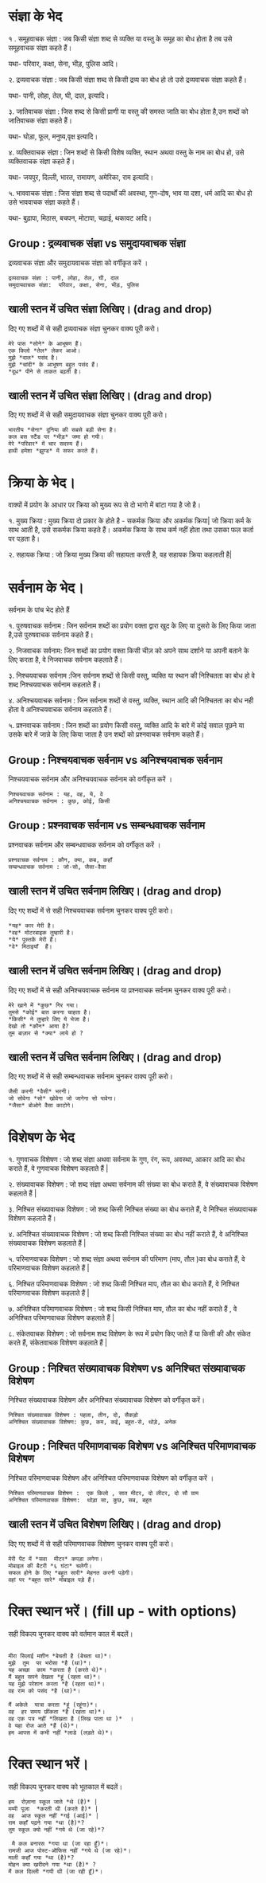 # संज्ञा के भेद 

१ . समूहवाचक संज्ञा :
जब किसी संज्ञा शब्द से व्यक्ति या वस्तु के समूह का बोध होता है तब उसे समूहवाचक संज्ञा कहते हैं।

यथा- परिवार, कक्षा, सेना, भीड़, पुलिस आदि।

२. द्रव्यवाचक संज्ञा :
जब किसी संज्ञा शब्द से किसी द्रव्य का बोध हो तो उसे द्रव्यवाचक संज्ञा कहते हैं।

यथा- पानी, लोहा, तेल, घी, दाल, इत्यादि।

३. जातिवाचक संज्ञा :
जिस शब्द से किसी प्राणी या वस्तु की समस्त जाति का बोध होता है,उन शब्दों को जातिवाचक संज्ञा कहते हैं।

यथा- घोड़ा, फूल, मनुष्य,वृक्ष इत्यादि।

४. व्यक्तिवाचक संज्ञा :
जिन शब्दों से किसी विशेष व्यक्ति, स्थान अथवा वस्तु के नाम का बोध हो, उसे व्यक्तिवाचक संज्ञा कहते हैं।

यथा- जयपुर, दिल्ली, भारत, रामायण, अमेरिका, राम इत्यादि।

५. भाववाचक संज्ञा :
जिस संज्ञा शब्द से पदार्थों की अवस्था, गुण-दोष, भाव या दशा, धर्म आदि का बोध हो उसे भाववाचक संज्ञा कहते हैं।

यथा- बुढ़ापा, मिठास, बचपन, मोटापा, चढ़ाई, थकावट आदि।

## Group : द्रव्यवाचक संज्ञा vs समुदायवाचक संज्ञा
द्रव्यवाचक संज्ञा और  समुदायवाचक संज्ञा को वर्गीकृत करें ।
```
द्रव्यवाचक संज्ञा : पानी, लोहा, तेल, घी, दाल
समुदायवाचक संज्ञा:  परिवार, कक्षा, सेना, भीड़, पुलिस
```
## खाली स्तन में उचित संज्ञा लिखिए। (drag and drop)
दिए गए शब्दों में से सही द्रव्यवाचक संज्ञा चुनकर वाक्य पूरी करो।
```
मेरे पास *सोने* के आभूषण हैं।
एक किलो *तेल* लेकर आओ।
मुझे *दाल* पसंद है।
मुझे *चांदी* के आभूषण बहुत पसंद हैं।
*दूध* पीने से ताकत बढ़ती है।
```
## खाली स्तन में उचित संज्ञा लिखिए। (drag and drop)
दिए गए शब्दों में से सही समुदायवाचक संज्ञा चुनकर वाक्य पूरी करो।
```
भारतीय *सेना* दुनिया की सबसे बड़ी सेना है।
कल बस स्टैंड पर *भीड़* जमा हो गयी।
मेरे *परिवार* में चार सदस्य हैं।
हाथी हमेशा *झुण्ड* में सफर करते हैं।
```
# क्रिया के भेद। 

वाक्यों में प्रयोग के आधार पर क्रिया को मुख्य रूप से दो भागो में बांटा गया है जो है। 

१. मुख्य क्रिया : मुख्य क्रिया दो प्रकार के होते है - सकर्मक क्रिया और अकर्मक क्रिया| जो क्रिया कर्म के साथ आती है, उसे सकर्मक क्रिया कहते हैं। अकर्मक क्रिया के साथ कर्म नहीं होता तथा उसका फल कर्ता पर पड़ता है।

२. सहायक क्रिया : जो क्रिया मुख्य क्रिया की सहायता करती है, वह सहायक क्रिया कहलाती है|  

# सर्वनाम के भेद।
सर्वनाम के पांच भेद होते हैं 

१. पुरुषवाचक सर्वनाम : जिन सर्वनाम शब्दों का प्रयोग वक्ता द्वारा खुद के लिए या दुसरो के लिए किया जाता है,उसे पुरुषवाचक सर्वनाम कहते हैं।

२. निजवाचक सर्वनाम: जिन शब्दों का प्रयोग वक्ता किसी चीज़ को अपने साथ दर्शाने या अपनी बताने के लिए करता है, वे निजवाचक सर्वनाम कहलाते हैं।

३. निश्चयवाचक सर्वनाम :जिन सर्वनाम शब्दों से किसी वस्तु, व्यक्ति या स्थान की निश्चितता का बोध हो वे शब्द निश्चयवाचक सर्वनाम कहलाते हैं।

४. अनिश्चयवाचक सर्वनाम : जिन सर्वनाम शब्दों से वस्तु, व्यक्ति, स्थान आदि की निश्चितता का बोध नही होता वे अनिश्चयवाचक सर्वनाम कहलाते हैं।

५. प्रश्नवाचक सर्वनाम : जिन शब्दों का प्रयोग किसी वस्तु, व्यक्ति आदि के बारे में कोई सवाल पूछने या उसके बारे में जान्ने के लिए किया जाता है उन शब्दों को प्रश्नवाचक सर्वनाम कहते हैं।
 
## Group : निश्चयवाचक सर्वनाम vs अनिश्चयवाचक सर्वनाम
निश्चयवाचक सर्वनाम और अनिश्चयवाचक सर्वनाम को वर्गीकृत करें ।
```
निश्चयवाचक सर्वनाम : यह, वह, ये, वे
अनिश्चयवाचक सर्वनाम : कुछ, कोई, किसी 
``` 
## Group : प्रश्नवाचक सर्वनाम vs सम्बन्धवाचक सर्वनाम
प्रश्नवाचक सर्वनाम और सम्बन्धवाचक सर्वनाम को वर्गीकृत करें ।
```
प्रश्नवाचक सर्वनाम : कौन, क्या, कब, कहाँ
सम्बन्धवाचक सर्वनाम : जो-सो, जैसा-वैसा 
```
## खाली स्तन में उचित सर्वनाम लिखिए। (drag and drop)
दिए गए शब्दों में से सही निश्चयवाचक सर्वनाम चुनकर वाक्य पूरी करो।
```
*यह* कार मेरी है।
*वह* मोटरबाइक तुम्हारी है।
*ये* पुस्तकें मेरी हैं।
*वे* मिठाइयाँ  हैं।
```
## खाली स्तन में उचित सर्वनाम लिखिए। (drag and drop)
दिए गए शब्दों में से सही अनिश्चयवाचक सर्वनाम या प्रश्नवाचक सर्वनाम चुनकर वाक्य पूरी करो।
```
मेरे खाने में *कुछ* गिर गया।
तुमसे *कोई* बात करना चाहता है।
*किसी* ने तुम्हारे लिए ये भेजा है।
देखो तो *कौन* आया है?
तुम बाज़ार से *क्या* लाये हो ?
```
## खाली स्तन में उचित सर्वनाम लिखिए। (drag and drop)
दिए गए शब्दों में से सही सम्बन्धवाचक सर्वनाम चुनकर वाक्य पूरी करो।
```
जैसी करनी *वैसी* भरनी।
जो सोवेगा *सो* खोवेगा जो जागेगा सो पावेगा।
*जैसा* बोओगे वैसा काटोगे।
```
# विशेषण के भेद 

१. गुणवाचक विशेषण :  जो शब्द संज्ञा अथवा सर्वनाम के गुण, रंग, रूप, अवस्था, आकार आदि का बोध कराते हैं, वे गुणवाचक विशेषण कहलाते हैं |

२. संख्यावाचक विशेषण : जो शब्द संज्ञा अथवा सर्वनाम की संख्या का बोध कराते हैं, वे संख्यावाचक विशेषण कहलाते हैं | 

३. निश्चित संख्यावाचक विशेषण :  जो शब्द किसी निश्चित संख्या का बोध कराते हैं, वे निश्चित संख्यावाचक विशेषण कहलाते हैं।

४. अनिश्चित संख्यावाचक विशेषण :  जो शब्द किसी निश्चित संख्या का बोध नहीं कराते हैं, वे अनिश्चित संख्यावाचक विशेषण कहलाते हैं |

५. परिमाणवाचक विशेषण : जो शब्द संज्ञा अथवा सर्वनाम की परिमाण (माप, तौल )का बोध कराते हैं, वे परिमाणवाचक विशेषण कहलाते हैं |

६. निश्चित परिमाणवाचक विशेषण : जो शब्द किसी निश्चित माप, तौल का बोध कराते हैं, वे निश्चित परिमाणवाचक विशेषण कहलाते हैं |

७. अनिश्चित परिमाणवाचक विशेषण : जो शब्द किसी निश्चित माप, तौल का बोध नहीं कराते हैं , वे अनिश्चित परिमाणवाचक विशेषण कहलाते हैं | 

८. संकेतवाचक विशेषण : जो सर्वनाम शब्द विशेषण के रूप में प्रयोग किए जाते हैं या किसी की और संकेत करते हैं, संकेतवाचक विशेषण कहलाते हैं |

## Group : निश्चित संख्यावाचक विशेषण vs अनिश्चित संख्यावाचक विशेषण
निश्चित संख्यावाचक विशेषण और अनिश्चित संख्यावाचक विशेषण को वर्गीकृत करें।
```
निश्चित संख्यावाचक विशेषण : पहला, तीन, दो, सैकड़ो 
अनिश्चित संख्यावाचक विशेषण: कुछ, कम, कई, बहुत-से, थोड़े, अनेक
```
## Group : निश्चित परिमाणवाचक विशेषण vs अनिश्चित परिमाणवाचक विशेषण
निश्चित परिमाणवाचक विशेषण और अनिश्चित परिमाणवाचक विशेषण को वर्गीकृत करें ।
```
निश्चित परिमाणवाचक विशेषण :  एक किलो , सात मीटर, दो लीटर, दो सौ ग्राम  
अनिश्चित परिमाणवाचक विशेषण:  थोड़ा सा, कुछ, सब, बहुत 
```
## खाली स्तन में उचित विशेषण लिखिए। (drag and drop)
दिए गए शब्दों में से सही परिमाणवाचक विशेषण चुनकर वाक्य पूरी करो।
```
मेरी पेंट में *सवा  मीटर* कपड़ा लगेगा।
मोबाइल की बैटरी *६ घंटा* चलेगी।
सफल होने के लिए *बहुत सारी* मेहनत करनी पड़ेगी।
वहां पर *बहुत सारे* मोबाइल पड़े हैं।
```
# रिक्त स्थान भरें। (fill up - with options) 
सही विकल्प चुनकर वाक्य को वर्तमान काल में बदलें।
```

मीरा सिलाई मशीन *बेचती है (बेचता था)*। 
मुझे  तुम  पर भरोसा *है (था)*।
यह अच्छा  काम *करता है (करते थे)*। 
मैं बहुत सपने देखता *हूं (रहता था)*।
यह मुझे परेशान करता *है (रहता था)*।
वह राम को पसंद *है (था)*। 
```

```
मैं अकेले  यात्रा करता *हूं (रहूंगा)*।
वह  हर समय छींकता *है (रहता था)*। 
वह एक पत्र नहीं *लिखता है (लिख पाता था )*  ।
वे यहा रोज आते *हैं (थे)*। 
हम आपस में कभी नहीं *लाडे (लड़ते थे)*। 
```
# रिक्त स्थान भरें। 
सही विकल्प चुनकर वाक्य को भूतकाल में बदलें।

```
हम  रोज़ाना स्कूल जाते *थे (है)* |
मम्मी पूजा  *करती थी (करते है)* |
वह  आज स्कूल नहीं *गई (आई)* |
राम कहाँ पढ़ने गया *था (है)*?
तुम स्कूल क्यो नहीं *गये थे (जा रहे)*?
```
```
 मै कल बनारस *गया था (जा रहा हूँ)*।
रामजी आज पोस्ट-ऑफिस नहीं *गये थे (जा रहे)*।
माली कहाँ गया *था (है)*?
मोहन क्या खरीदने गया *था (है)* ?
मैं कल दिल्ली *गयी थी (जा रही हूँ)*।
```
